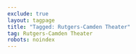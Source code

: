```yaml
---
exclude: true
layout: tagpage
title: "Tagged: Rutgers-Camden Theater"
tag: Rutgers-Camden Theater
robots: noindex
---
```

